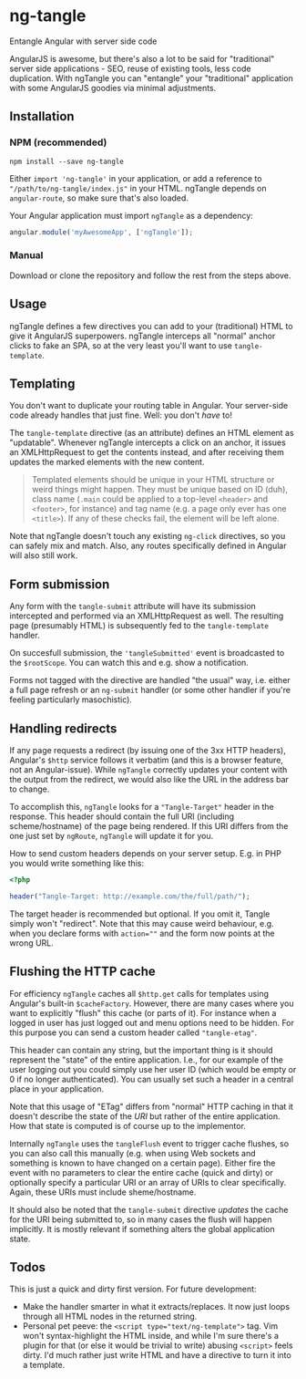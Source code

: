 # ng-tangle
Entangle Angular with server side code

AngularJS is awesome, but there's also a lot to be said for "traditional"
server side applications - SEO, reuse of existing tools, less code duplication.
With ngTangle you can "entangle" your "traditional" application with some
AngularJS goodies via minimal adjustments.

## Installation

### NPM (recommended)
`npm install --save ng-tangle`

Either `import 'ng-tangle'` in your application, or add a reference to
`"/path/to/ng-tangle/index.js"` in your HTML. ngTangle depends on
`angular-route`, so make sure that's also loaded.

Your Angular application must import `ngTangle` as a dependency:

```javascript
angular.module('myAwesomeApp', ['ngTangle']);
```

### Manual
Download or clone the repository and follow the rest from the steps above.

## Usage
ngTangle defines a few directives you can add to your (traditional) HTML to
give it AngularJS superpowers. ngTangle interceps all "normal" anchor clicks to
fake an SPA, so at the very least you'll want to use `tangle-template`.

## Templating
You don't want to duplicate your routing table in Angular. Your server-side code
already handles that just fine. Well: you don't _have_ to!

The `tangle-template` directive (as an attribute) defines an HTML element as
"updatable". Whenever ngTangle intercepts a click on an anchor, it issues an
XMLHttpRequest to get the contents instead, and after receiving them updates the
marked elements with the new content.

> Templated elements should be unique in your HTML structure or weird things
> might happen. They must be unique based on ID (duh), class name (`.main` could
> be applied to a top-level `<header>` and `<footer>`, for instance) and tag
> name (e.g. a page only ever has one `<title>`). If any of these checks fail,
> the element will be left alone.

Note that ngTangle doesn't touch any existing `ng-click` directives, so you can
safely mix and match. Also, any routes specifically defined in Angular will also
still work.

## Form submission
Any form with the `tangle-submit` attribute will have its submission intercepted
and performed via an XMLHttpRequest as well. The resulting page (presumably
HTML) is subsequently fed to the `tangle-template` handler.

On succesfull submission, the `'tangleSubmitted'` event is broadcasted to the
`$rootScope`. You can watch this and e.g. show a notification.

Forms not tagged with the directive are handled "the usual" way, i.e. either a
full page refresh or an `ng-submit` handler (or some other handler if you're
feeling particularly masochistic).

## Handling redirects
If any page requests a redirect (by issuing one of the 3xx HTTP headers),
Angular's `$http` service follows it verbatim (and this is a browser feature,
not an Angular-issue). While `ngTangle` correctly updates your content with the
output from the redirect, we would also like the URL in the address bar to
change.

To accomplish this, `ngTangle` looks for a `"Tangle-Target"` header in the
response. This header should contain the full URI (including scheme/hostname) of
the page being rendered. If this URI differs from the one just set by `ngRoute`,
`ngTangle` will update it for you.

How to send custom headers depends on your server setup. E.g. in PHP you would
write something like this:

```php
<?php

header("Tangle-Target: http://example.com/the/full/path/");
```

The target header is recommended but optional. If you omit it, Tangle simply
won't "redirect". Note that this may cause weird behaviour, e.g. when you
declare forms with `action=""` and the form now points at the wrong URL.

## Flushing the HTTP cache
For efficiency `ngTangle` caches all `$http.get` calls for templates using
Angular's built-in `$cacheFactory`. However, there are many cases where you want
to explicitly "flush" this cache (or parts of it). For instance when a logged in
user has just logged out and menu options need to be hidden. For this purpose
you can send a custom header called `"tangle-etag"`.

This header can contain any string, but the important thing is it should
represent the "state" of the entire application. I.e., for our example of the
user logging out you could simply use her user ID (which would be empty or 0
if no longer authenticated). You can usually set such a header in a central
place in your application.

Note that this usage of "ETag" differs from "normal" HTTP caching in that it
doesn't describe the state of the _URI_ but rather of the entire application.
How that state is computed is of course up to the implementor.

Internally `ngTangle` uses the `tangleFlush` event to trigger cache flushes, so
you can also call this manually (e.g. when using Web sockets and something is
known to have changed on a certain page). Either fire the event with no
parameters to clear the entire cache (quick and dirty) or optionally specify a
particular URI or an array of URIs to clear specifically. Again, these URIs must
include sheme/hostname.

It should also be noted that the `tangle-submit` directive _updates_ the cache
for the URI being submitted to, so in many cases the flush will happen
implicitly. It is mostly relevant if something alters the global application
state.

## Todos
This is just a quick and dirty first version. For future development:
- Make the handler smarter in what it extracts/replaces. It now just loops
  through all HTML nodes in the returned string.
- Personal pet peeve: the `<script type="text/ng-template">` tag. Vim won't
  syntax-highlight the HTML inside, and while I'm sure there's a plugin for that
  (or else it would be trivial to write) abusing `<script>` feels dirty. I'd
  much rather just write HTML and have a directive to turn it into a template.

